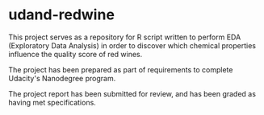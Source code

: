 # udand-redwine
This project serves as a repository for R script written to perform EDA (Exploratory Data Analysis) in order to discover which chemical properties influence the quality score of red wines.

The project has been prepared as part of requirements to complete Udacity's Nanodegree program.

The project report has been submitted for review, and has been graded as having met specifications.
